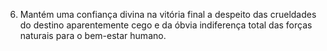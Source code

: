 ﻿6. Mantém uma confiança divina na vitória final a despeito das crueldades do destino aparentemente cego e da óbvia indiferença total das forças naturais para o bem-estar humano.
